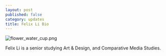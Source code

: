 ```yaml
---
layout: post
published: false
category: updates
title: Felix Li Bio
---
```

![flower_water_cup.png]({{site.baseurl}}/assets/flower_water_cup.png)

Felix Li is a senior studying Art & Design, and Comparative Media Studies.
